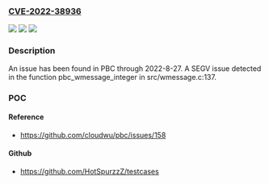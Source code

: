 ### [CVE-2022-38936](https://cve.mitre.org/cgi-bin/cvename.cgi?name=CVE-2022-38936)
![](https://img.shields.io/static/v1?label=Product&message=n%2Fa&color=blue)
![](https://img.shields.io/static/v1?label=Version&message=n%2Fa&color=blue)
![](https://img.shields.io/static/v1?label=Vulnerability&message=n%2Fa&color=brighgreen)

### Description

An issue has been found in PBC through 2022-8-27. A SEGV issue detected in the function pbc_wmessage_integer in src/wmessage.c:137.

### POC

#### Reference
- https://github.com/cloudwu/pbc/issues/158

#### Github
- https://github.com/HotSpurzzZ/testcases

